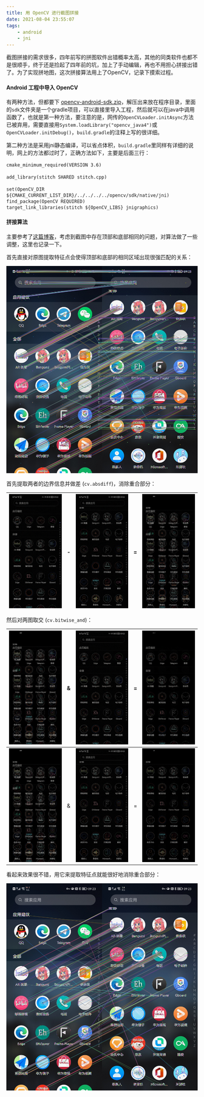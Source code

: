 ```yaml
---
title: 用 OpenCV 进行截图拼接
date: 2021-08-04 23:55:07
tags:
    - android
    - jni
---
```


截图拼接的需求很多，四年前写的拼图软件出错概率太高，其他的同类软件也都不是很顺手，终于还是捡起了四年前的坑，加上了手动编辑，再也不用担心拼接出错了。为了实现拼地图，这次拼接算法用上了OpenCV，记录下摸索过程。

<!--more-->

#### Android 工程中导入 OpenCV

有两种方法，但都要下 [opencv-android-sdk.zip](https://github.com/opencv/opencv/releases)，解压出来放在程序目录，里面的`sdk`文件夹是一个gradle项目，可以直接里导入工程，然后就可以在java中调用函数了，也就是第一种方法，要注意的是，网传的`OpenCVLoader.initAsync`方法已被弃用，需要直接用`System.loadLibrary("opencv_java4")`或`OpenCVLoader.initDebug()`，`build.gradle`的注释上写的很详细。

第二种方法是采用jni静态编译，可以省点体积，`build.gradle`里同样有详细的说明，网上的方法都过时了，正确方法如下，主要是后面三行：

```
cmake_minimum_required(VERSION 3.6)

add_library(stitch SHARED stitch.cpp)

set(OpenCV_DIR ${CMAKE_CURRENT_LIST_DIR}/../../../../opencv/sdk/native/jni)
find_package(OpenCV REQUIRED)
target_link_libraries(stitch ${OpenCV_LIBS} jnigraphics)
```

#### 拼接算法

主要参考了[这篇博客](https://blog.csdn.net/hadkfhkdh/article/details/87972839)，考虑到截图中存在顶部和底部相同的问题，对算法做了一些调整，这里也记录一下。

首先直接对原图提取特征点会使得顶部和底部的相同区域出现很强匹配的关系：

![](opencv-stitch/test0.jpg)

首先提取两者的边界信息并做差 (`cv.absdiff`)，消除重合部分：


|  ![](opencv-stitch/grad0.jpg) | - | ![](opencv-stitch/grad1.jpg) | = | ![](opencv-stitch/mask.jpg) |
|  -- | -- | -- | -- | -- |

然后对两图取交 (`cv.bitwise_and`)：

|  ![](opencv-stitch/mask.jpg) | & | ![](opencv-stitch/grad0.jpg) | = | ![](opencv-stitch/diff0.jpg) |
|  -- | -- | -- | -- | -- |
|  ![](opencv-stitch/mask.jpg) | & | ![](opencv-stitch/grad1.jpg) | = | ![](opencv-stitch/diff1.jpg) |

看起来效果很不错，用它来提取特征点就能很好地消除重合部分：

![](opencv-stitch/test1.jpg)